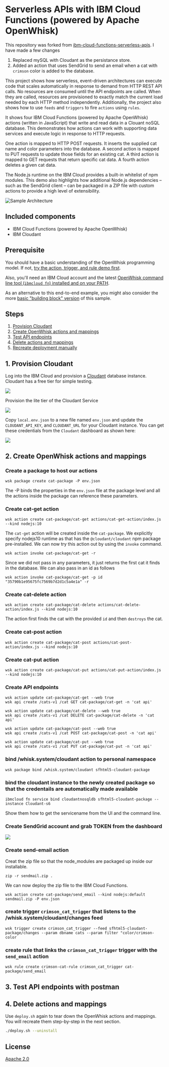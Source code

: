 # Serverless APIs with IBM Cloud Functions (powered by Apache OpenWhisk)

This repository was forked from [ibm-cloud-functions-serverless-apis](https://github.com/IBM/ibm-cloud-functions-serverless-apis). I have made a few changes
1. Replaced mySQL with Cloudant as the persistance store.
2. Added an action that uses SendGrid to send an email when a cat with `crimson` color is added to the database.

This project shows how serverless, event-driven architectures can execute code that scales automatically in response to demand from HTTP REST API calls. No resources are consumed until the API endpoints are called. When they are called, resources are provisioned to exactly match the current load needed by each HTTP method independently. Additionally, the project also shows how to use `feeds` and `triggers` to fire `actions` using `rules`.

It shows four IBM Cloud Functions (powered by Apache OpenWhisk) actions (written in JavaScript) that write and read data in a Clouant noSQL database. This demonstrates how actions can work with supporting data services and execute logic in response to HTTP requests.

One action is mapped to HTTP POST requests. It inserts the supplied cat name and color parameters into the database. A second action is mapped to PUT requests to update those fields for an existing cat. A third action is mapped to GET requests that return specific cat data. A fourth action deletes a given cat data.

The Node.js runtime on the IBM Cloud provides a built-in whitelist of npm modules. This demo also highlights how additional Node.js dependencies – such as the SendGrid client – can be packaged in a ZIP file with custom actions to provide a high level of extensibility.

![Sample Architecture](docs/arch_buildserverless.png)

## Included components

- IBM Cloud Functions (powered by Apache OpenWhisk)
- IBM Cloudant

## Prerequisite

You should have a basic understanding of the OpenWhisk programming model. If not, [try the action, trigger, and rule demo first](https://github.com/IBM/openwhisk-action-trigger-rule).

Also, you'll need an IBM Cloud account and the latest [OpenWhisk command line tool (`ibmcloud fn`) installed and on your PATH](https://cloud.ibm.com/docs/cli?topic=cloud-cli-ibmcloud-cli#overview).

As an alternative to this end-to-end example, you might also consider the more [basic "building block" version](https://github.com/IBM/openwhisk-rest-api-trigger) of this sample.

## Steps

1. [Provision Cloudant](#1-provision-cloudant)
2. [Create OpenWhisk actions and mappings](#2-create-openwhisk-actions-and-mappings)
3. [Test API endpoints](#3-test-api-endpoints)
4. [Delete actions and mappings](#4-delete-actions-and-mappings)
5. [Recreate deployment manually](#5-recreate-deployment-manually)

## 1. Provision Cloudant

Log into the IBM Cloud and provision a [Cloudant](https://console.ng.bluemix.net/catalog/services/cleardb-mysql-database/) database instance. Cloudant has a free tier for simple testing.

![](docs/cloudant-catalog-search.jpg)

Provision the lite tier of the Cloudant Service

![](docs/cloudant-create-instance.jpg)


Copy `local.env.json` to a new file named `env.json` and update the `CLOUDANT_API_KEY`, and `CLOUDANT_URL` for your Cloudant instance. You can get these credentials from the `Cloudant` dashboard as shown here:

![](docs/cloudant-credentials.jpg)

## 2. Create OpenWhisk actions and mappings

### Create a package to host our actions

```
wsk package create cat-package -P env.json
```
The -P binds the properties in the `env.json` file at the package level and all the actions inside the package can reference these parameters.
### Create cat-get action

```
wsk action create cat-package/cat-get actions/cat-get-action/index.js --kind nodejs:10
```

The `cat-get` action will be created inside the `cat-package`. We explicitly specify nodejs10 runtime as that has the `@cloudant/cloudant` npm package pre-installed. We can now try this action out by using the `invoke` command.

```
wsk action invoke cat-package/cat-get -r
```

Since we did not pass in any parameters, it just returns the first cat it finds in the database. We can also pass in an id as follows

```
wsk action invoke cat-package/cat-get -p id "35790b1e95675fc7569b7d2d1c5a4e1a" -r
```

### Create cat-delete action
```
wsk action create cat-package/cat-delete actions/cat-delete-action/index.js --kind nodejs:10
```
The action first finds the cat with the provided `id` and then `destroys` the cat.
### Create cat-post action

```
wsk action create cat-package/cat-post actions/cat-post-action/index.js --kind nodejs:10
```
### Create cat-put action

```
wsk action create cat-package/cat-put actions/cat-put-action/index.js --kind nodejs:10
```
### Create API endpoints

```
wsk action update cat-package/cat-get --web true
wsk api create /cats-v1 /cat GET cat-package/cat-get -n 'cat api'
```

```
wsk action update cat-package/cat-delete --web true
wsk api create /cats-v1 /cat DELETE cat-package/cat-delete -n 'cat api'
```

```
wsk action update cat-package/cat-post --web true
wsk api create /cats-v1 /cat POST cat-package/cat-post -n 'cat api'
```


```
wsk action update cat-package/cat-put --web true
wsk api create /cats-v1 /cat PUT cat-package/cat-put -n 'cat api'
```


### bind /whisk.system/cloudant action to personal namespace

```
wsk package bind /whisk.system/cloudant sfhtml5-cloudant-package
```

### bind the cloudant instance to the newly created package so that the credentails are automatically made available

```
ibmcloud fn service bind cloudantnosqldb sfhtml5-cloudant-package --instance Cloudant-s6
```

Show them how to get the servicename from the UI and the command line.
### Create SendGrid account and grab TOKEN from the dashboard

![](docs/sendgrid.jpg)

### Create send-email action
Creat the zip file so that the node_modules are packaged up inside our installable.
```
zip -r sendmail.zip .
```
We can now deploy the zip file to the IBM Cloud Functions.
```
wsk action create cat-package/send_email --kind nodejs:default sendmail.zip -P env.json
```
### create trigger `crimson_cat_trigger` that listens to the **/whisk.system/cloudant/changes** feed

```
wsk trigger create crimson_cat_trigger --feed sfhtml5-cloudant-package/changes --param dbname cats --param filter "color/crimson-color
```

### create rule that links the `crimson_cat_trigger` trigger with the `send_email` action
```
wsk rule create crimson-cat-rule crimson_cat_trigger cat-package/send_email
```

## 3. Test API endpoints with postman

## 4. Delete actions and mappings

Use `deploy.sh` again to tear down the OpenWhisk actions and mappings. You will recreate them step-by-step in the next section.

```bash
./deploy.sh --uninstall
```
## License

[Apache 2.0](LICENSE.txt)

